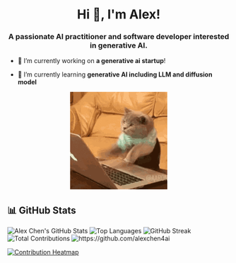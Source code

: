 <h1 align="center">Hi 👋, I'm Alex!</h1>
<h3 align="center">A passionate AI practitioner and software developer interested in generative AI.</h3>


- 🔭 I’m currently working on **a generative ai startup**!

- 🌱 I’m currently learning **generative AI including LLM and diffusion model**

<p align="center">
  <img src="cat-computer.gif" alt="A GIF showing my work">
</p>

<p align="left">
</p>

## 📊 GitHub Stats

<div align="left">
  <img width="48%" src="https://github-readme-stats.vercel.app/api?username=alexchen4ai&show_icons=true&theme=default" alt="Alex  Chen's GitHub Stats" />
  <img width="36.5%" src="https://github-readme-stats.vercel.app/api/top-langs/?username=alexchen4ai&layout=compact&theme=default" alt="Top Languages" />
  <img width="48%" src="https://streak-stats.demolab.com?user=alexchen4ai&theme=default" alt="GitHub Streak" />
  <img width="32.5%" src="https://github-profile-summary-cards.vercel.app/api/cards/most-commit-language?username=junfanz1&theme=github" alt="Total Contributions" />
   <img width="64%" src="https://github-profile-summary-cards.vercel.app/api/cards/profile-details?username=alexchen4ai&theme=github" alt="https://github.com/alexchen4ai" />
</div>

[![Contribution Heatmap](https://ghchart.rshah.org/alexchen4ai?bg=ffffff)](https://github.com/alexchen4ai)  
